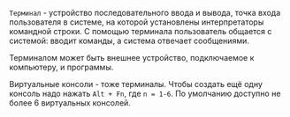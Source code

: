 `Терминал` - устройство последовательного ввода и вывода, точка входа пользователя в системе, на которой установлены интерпретаторы командной строки. С помощью терминала пользователь общается с системой: вводит команды, а система отвечает сообщениями.

Терминалом может быть внешнее устройство, подключаемое к компьютеру, и программы.

Виртуальные консоли - тоже терминалы. Чтобы создать ещё одну консоль надо нажать `Alt + Fn`, где `n = 1-6`. По умолчанию доступно не более 6 виртуальных консолей.
